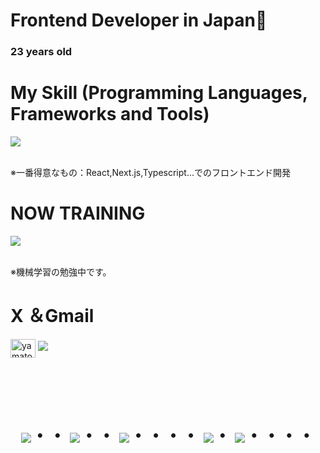 # Frontend Developer in Japan👋
### 23 years old 

# My Skill (Programming Languages, Frameworks and Tools)

<img src="https://skillicons.dev/icons?i=html,css,js,typescript,python,react,next,prisma,postgresql,github,vscode,azure" /> <br /><br />

  ※一番得意なもの：React,Next.js,Typescript...でのフロントエンド開発
  
# NOW TRAINING

<img src="https://skillicons.dev/icons?i=pytorch,aws" /> <br /><br />
 
  ※機械学習の勉強中です。

<!-- --------------------------------- :) ---------------------------------- -->

# X ＆Gmail

<p align="left">
<a href="https://twitter.com/yamato_fuku" target="blank"><img align="center" src="https://raw.githubusercontent.com/rahuldkjain/github-profile-readme-generator/master/src/images/icons/Social/twitter.svg" alt="yamato_fuku" height="30" width="40" /></a>
<a href="yfukutsuka119221@gmail.com"><img src="https://img.shields.io/badge/Gmail-d14836?style=flat-square&logo=Gmail&logoColor=white&link=[yfukutsuka119221@gmail.com]"/></a>
</p>

<br><br><br>

<div align="center">
    <h1>
        <img src="https://user-images.githubusercontent.com/44926913/175852850-3fb6c715-1856-41ff-8c1f-94ce3b03b458.gif">・・
        <img src="https://user-images.githubusercontent.com/44926913/175853109-f8850656-6704-4a8a-bee6-9aca154d929b.gif">・・
        <img src="https://user-images.githubusercontent.com/44926913/175853154-5449d974-975e-44a6-ab84-a86031265e40.gif">・・・・
        <img src="https://user-images.githubusercontent.com/44926913/175853109-f8850656-6704-4a8a-bee6-9aca154d929b.gif">・
        <img src="https://user-images.githubusercontent.com/44926913/175853154-5449d974-975e-44a6-ab84-a86031265e40.gif">・・・・
    </h1>
  </div>
<br><br><br>
